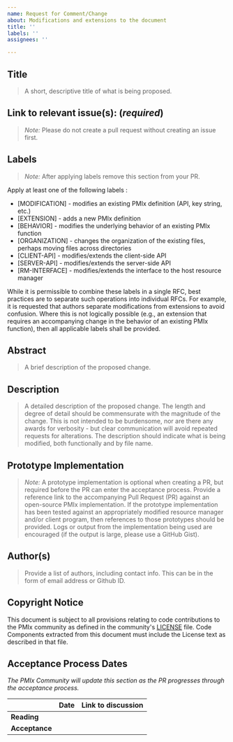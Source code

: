 ```yaml
---
name: Request for Comment/Change
about: Modifications and extensions to the document
title: ''
labels: ''
assignees: ''

---
```


## Title
> A short, descriptive title of what is being proposed.


## Link to relevant issue(s): (*required*)
> *Note:* Please do not create a pull request without creating an issue first.


## Labels
> *Note:* After applying labels remove this section from your PR.

Apply at least one of the following labels :

* [MODIFICATION] - modifies an existing PMIx definition (API, key string, etc.)
* [EXTENSION] - adds a new PMIx definition
* [BEHAVIOR] - modifies the underlying behavior of an existing PMIx function
* [ORGANIZATION] - changes the organization of the existing files, perhaps
  moving files across directories
* [CLIENT-API] - modifies/extends the client-side API
* [SERVER-API] - modifies/extends the server-side API
* [RM-INTERFACE] - modifies/extends the interface to the host resource manager

While it is permissible to combine these labels in a single RFC, best practices are to separate such operations into individual RFCs. For example, it is requested that authors separate modifications from extensions to avoid confusion. Where this is not logically possible (e.g., an extension that requires an accompanying change in the behavior of an existing PMIx function), then all applicable labels shall be provided.


## Abstract
> A brief description of the proposed change.

## Description
> A detailed description of the proposed change. The length and degree of detail should be commensurate with the magnitude of the change. This is not intended to be burdensome, nor are there any awards for verbosity - but clear communication will avoid repeated requests for alterations. The description should indicate what is being modified, both functionally and by file name.


## Prototype Implementation

> *Note:* A prototype implementation is optional when creating a PR, but required before the PR can enter the acceptance process.
> Provide a reference link to the accompanying Pull Request (PR) against an open-source PMIx implementation. If the prototype implementation has been tested against an appropriately modified resource manager and/or client program, then references to those prototypes should be provided. Logs or output from the implementation being used are encouraged (if the output is large, please use a GitHub Gist).


## Author(s)
> Provide a list of authors, including contact info. This can be in the form of email address or Github ID.


## Copyright Notice
This document is subject to all provisions relating to code contributions to the PMIx community as defined in the community's [LICENSE](https://github.com/pmix/RFCs/tree/master/LICENSE) file. Code Components extracted from this document must include the License text as described in that file.


## Acceptance Process Dates
_The PMIx Community will update this section as the PR progresses through the acceptance process._

|                  | Date | Link to discussion |
| ---------------- | ---- | ------------------ |
| **Reading**      |      |                    |
| **Acceptance**   |      |                    |

